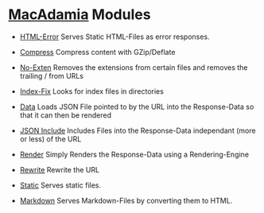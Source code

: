 # [MacAdamia](../) Modules

 * [HTML-Error](htmlerror.md)
   Serves Static HTML-Files as error responses.

 * [Compress](compress.md)
   Compress content with GZip/Deflate

 * [No-Exten](noexten.md)
   Removes the extensions from certain files and removes the trailing / from URLs

 * [Index-Fix](indexfix.md)
   Looks for index files in directories

 * [Data](data.md)
   Loads JSON File pointed to by the URL into the Response-Data so that it can then be rendered

 * [JSON Include](jsoninclude.md)
   Includes Files into the Response-Data independant (more or less) of the URL

 * [Render](render.md)
   Simply Renders the Response-Data using a Rendering-Engine

 * [Rewrite](rewrite.md)
   Rewrite the URL

 * [Static](static.md)
   Serves static files.

 * [Markdown](markdown.md)
   Serves Markdown-Files by converting them to HTML.
